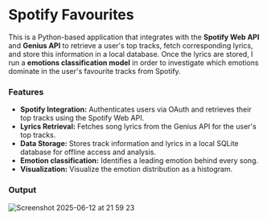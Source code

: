 # Spotify Favourites

This is a Python-based application that integrates with the **Spotify Web API** and **Genius API** to retrieve a user's top tracks, fetch corresponding lyrics, and store this information in a local database. Once the lyrics are stored, I run a **emotions classification model** in order to investigate which emotions dominate in the user's favourite tracks from Spotify.

### Features

- **Spotify Integration:** Authenticates users via OAuth and retrieves their top tracks using the Spotify Web API.
- **Lyrics Retrieval:** Fetches song lyrics from the Genius API for the user's top tracks.
- **Data Storage:** Stores track information and lyrics in a local SQLite database for offline access and analysis.
- **Emotion classification:** Identifies a leading emotion behind every song.
- **Visualization:** Visualize the emotion distribution as a histogram.


### Output
![Screenshot 2025-06-12 at 21 59 23](https://github.com/user-attachments/assets/7326e40c-e2ba-415c-a83d-ba64f940f9f8)
